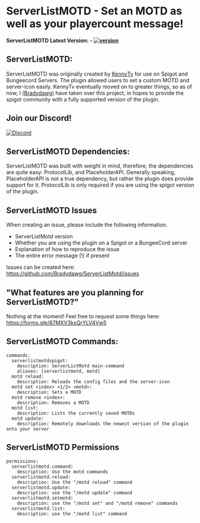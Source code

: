 # ServerListMOTD - Set an MOTD as well as your playercount message!

**ServerListMOTD Latest Version: - [![version](https://img.shields.io/github/v/release/Bradydawg/ServerListMotd)](https://github.com/Bradydawg/ServerListMotd/releases/tag/1.2.6)**

## ServerListMOTD:
ServerListMOTD was originally created by [KennyTv](https://github.com/KennyTV) for 
use on Spigot and Bungeecord Servers. The plugin allowed users to set a custom MOTD
and server-icon easily. KennyTv eventually moved on to greater things, so as of now,
I [(Bradydawg)](https://github.com/Bradydawg) have taken over this project, in hopes to provide the spigot community 
with a fully supported version of the plugin.

## Join our Discord!
[![Discord](https://i.imgur.com/UxvvtYw.png)](https://discord.gg/BpNs7DA)

## ServerListMOTD Dependencies:
ServerListMOTD was built with weight in mind, therefore, the dependencies are quite easy:
ProtocolLib, and PlaceholderAPI. Generally speaking, PlaceholderAPI is not a true 
dependency, but rather the plugin does provide support for it. ProtocolLib is only 
required if you are using the spigot version of the plugin.

## ServerListMOTD Issues
When creating an issue, please include the following information.
- ServerListMotd version
- Whether you are using the plugin on a Spigot or a BungeeCord server
- Explanation of how to reproduce the issue
- The entire error message (!) if present

Issues can be created here: https://github.com/Bradydawg/ServerListMotd/issues

## "What features are you planning for ServerListMOTD?"
Nothing at the moment! Feel free to request some things here:
https://forms.gle/87MXV3kxQrYLV4Vw5

## ServerListMOTD Commands:
```
commands:
  serverlistmotdspigot:
    description: ServerListMotd main-command
    aliases: [serverlistmotd, motd]
  motd reload:
    description: Reloads the config files and the server-icon
  motd set <index> <1/2> <motd>:
    description: Sets a MOTD
  motd remove <index>:
    description: Removes a MOTD
  motd list:
    description: Lists the currently saved MOTDs
  motd update:
    description: Remotely downloads the newest version of the plugin onto your server
```

## ServerListMOTD Permissions
```
permissions:
  serverlistmotd.command:
    description: Use the motd commands
  serverlistmotd.reload:
    description: Use the "/motd reload" command
  serverlistmotd.update:
    description: use the "/motd update" command
  serverlistmotd.setmotd:
    description: use the "/motd set" and "/motd remove" commands
  serverlistmotd.list:
    description: use the "/motd list" command
```
